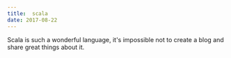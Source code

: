 ```yaml
---
title:  scala
date: 2017-08-22
---
```


Scala is such a wonderful language, it's impossible not to create a blog and share great things about it.